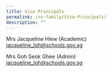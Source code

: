 ```yaml
---
title: Vice Principals
permalink: /rv-family/Vice-Principals/
description: ""
---
```

Mrs Jacqueline Hiew (Academic)<br>
[jacqueline_loh@schools.gov.sg](jacqueline_loh@schools.gov.sg) <br>
 
Mrs Goh Seok Ghee (Admin) <br>
[jacqueline_loh@schools.gov.sg](jacqueline_loh@schools.gov.sg)